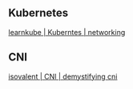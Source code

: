 ## Kubernetes

[learnkube | Kuberntes | networking](https://learnkube.com/kubernetes-network-packets)

## CNI

[isovalent | CNI | demystifying cni](https://isovalent.com/blog/post/demystifying-cni/)
